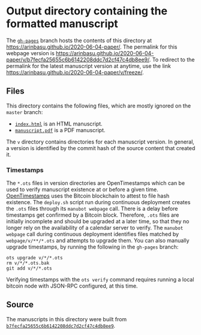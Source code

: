 # Output directory containing the formatted manuscript

The [`gh-pages`](https://github.com/arinbasu/2020-06-04-paper/tree/gh-pages) branch hosts the contents of this directory at <https://arinbasu.github.io/2020-06-04-paper/>.
The permalink for this webpage version is <https://arinbasu.github.io/2020-06-04-paper/v/b7fecfa25655c6b6142208ddc7d2cf47c4db8ee9/>.
To redirect to the permalink for the latest manuscript version at anytime, use the link <https://arinbasu.github.io/2020-06-04-paper/v/freeze/>.

## Files

This directory contains the following files, which are mostly ignored on the `master` branch:

+ [`index.html`](index.html) is an HTML manuscript.
+ [`manuscript.pdf`](manuscript.pdf) is a PDF manuscript.

The `v` directory contains directories for each manuscript version.
In general, a version is identified by the commit hash of the source content that created it.

### Timestamps

The `*.ots` files in version directories are OpenTimestamps which can be used to verify manuscript existence at or before a given time.
[OpenTimestamps](https://opentimestamps.org/) uses the Bitcoin blockchain to attest to file hash existence.
The `deploy.sh` script run during continuous deployment creates the `.ots` files through its `manubot webpage` call.
There is a delay before timestamps get confirmed by a Bitcoin block.
Therefore, `.ots` files are initially incomplete and should be upgraded at a later time, so that they no longer rely on the availability of a calendar server to verify.
The `manubot webpage` call during continuous deployment identifies files matched by `webpage/v/**/*.ots` and attempts to upgrade them.
You can also manually upgrade timestamps, by running the following in the `gh-pages` branch:

```shell
ots upgrade v/*/*.ots
rm v/*/*.ots.bak
git add v/*/*.ots
```

Verifying timestamps with the `ots verify` command requires running a local bitcoin node with JSON-RPC configured, at this time.

## Source

The manuscripts in this directory were built from
[`b7fecfa25655c6b6142208ddc7d2cf47c4db8ee9`](https://github.com/arinbasu/2020-06-04-paper/commit/b7fecfa25655c6b6142208ddc7d2cf47c4db8ee9).
